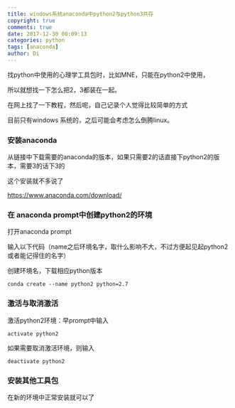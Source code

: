 ```yaml
---
title: windows系统anaconda中python2与python3共存
copyright: true
comments: true
date: 2017-12-30 00:09:13
categories: python
tags: [anaconda]
author: Di
---
```

找python中使用的心理学工具包时，比如MNE，只能在python2中使用，

所以就想找一下怎么把2，3都装在一起。

在网上找了一下教程，然后呢，自己记录个人觉得比较简单的方式

目前只有windows 系统的，之后可能会考虑怎么倒腾linux。
<!-- more -->

### 安装anaconda

从链接中下载需要的anaconda的版本，如果只需要2的话直接下python2的版本，需要3的话下3的

这个安装就不多说了

https://www.anaconda.com/download/

### 在 anaconda prompt中创建python2的环境

打开anaconda prompt

输入以下代码（name之后环境名字，取什么影响不大，不过方便起见起python2或者能记得住的名字）

创建环境名，下载相应python版本

``` 
conda create --name python2 python=2.7
```

### 激活与取消激活

激活python2环境：早prompt中输入

``` 
activate python2
```

如果需要取消激活环境，则输入

``` 
deactivate python2
```

### 安装其他工具包

在新的环境中正常安装就可以了


